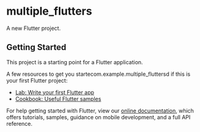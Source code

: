 # multiple_flutters

A new Flutter project.

## Getting Started

This project is a starting point for a Flutter application.

A few resources to get you startecom.example.multiple_fluttersd if this is your first Flutter project:

- [Lab: Write your first Flutter app](https://flutter.dev/docs/get-started/codelab)
- [Cookbook: Useful Flutter samples](https://flutter.dev/docs/cookbook)

For help getting started with Flutter, view our
[online documentation](https://flutter.dev/docs), which offers tutorials,
samples, guidance on mobile development, and a full API reference.
